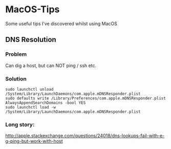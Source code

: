# MacOS-Tips

Some useful tips I've discovered whilst using MacOS
## DNS Resolution

### Problem
Can dig a host, but can NOT ping / ssh etc. 

### Solution

```shell
sudo launchctl unload /System/Library/LaunchDaemons/com.apple.mDNSResponder.plist
sudo defaults write /Library/Preferences/com.apple.mDNSResponder.plist AlwaysAppendSearchDomains -bool YES
sudo launchctl load -w /System/Library/LaunchDaemons/com.apple.mDNSResponder.plist
```

### Long story:

http://apple.stackexchange.com/questions/24018/dns-lookups-fail-with-e-g-ping-but-work-with-host
